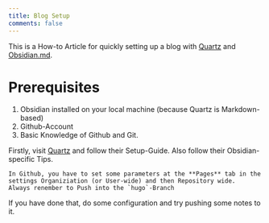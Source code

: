 ```yaml
---
title: Blog Setup
comments: false
---
```

This is a How-to Article for quickly setting up a blog with [Quartz](https://quartz.jzhao.xyz/) and [Obsidian.md](obsidian.md).

# Prerequisites
1. Obsidian installed on your local machine (because Quartz is Markdown-based)
2. Github-Account
3. Basic Knowledge of Github and Git.

Firstly, visit [Quartz](https://quartz.jzhao.xyz/) and follow their Setup-Guide. Also follow their Obsidian-specific Tips.

```ad-attention
In Github, you have to set some parameters at the **Pages** tab in the settings Organiziation (or User-wide) and then Repository wide.
Always renember to Push into the `hugo`-Branch
```

If you have done that, do some configuration and try pushing some notes to it. 